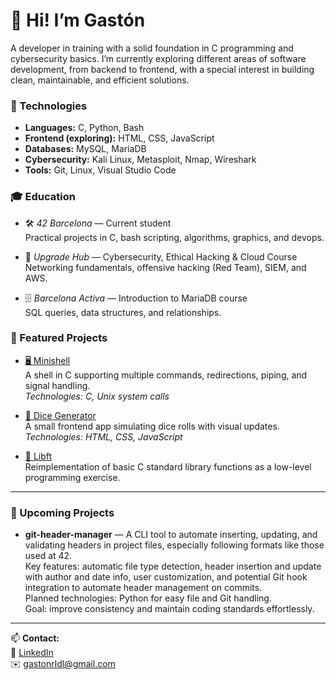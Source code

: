 # 👋 Hi! I’m Gastón

A developer in training with a solid foundation in C programming and cybersecurity basics. I’m currently exploring different areas of software development, from backend to frontend, with a special interest in building clean, maintainable, and efficient solutions.

### 🚀 Technologies

- **Languages:** C, Python, Bash  
- **Frontend (exploring):** HTML, CSS, JavaScript  
- **Databases:** MySQL, MariaDB  
- **Cybersecurity:** Kali Linux, Metasploit, Nmap, Wireshark  
- **Tools:** Git, Linux, Visual Studio Code  

### 🎓 Education

- 🛠️ *42 Barcelona* — Current student  
  Practical projects in C, bash scripting, algorithms, graphics, and devops.

- 🧠 *Upgrade Hub* — Cybersecurity, Ethical Hacking & Cloud Course  
  Networking fundamentals, offensive hacking (Red Team), SIEM, and AWS.

- 🗄️ *Barcelona Activa* — Introduction to MariaDB course  
  SQL queries, data structures, and relationships.

### 📂 Featured Projects

- [🖥 Minishell](https://github.com/GastonRLdL/minishell)  
  A shell in C supporting multiple commands, redirections, piping, and signal handling.  
  *Technologies: C, Unix system calls*

- [🎲 Dice Generator](https://github.com/GastonRLdL/diceGenerator)  
  A small frontend app simulating dice rolls with visual updates.  
  *Technologies: HTML, CSS, JavaScript*

- [🔧 Libft](https://github.com/GastonRLdL/libft)  
  Reimplementation of basic C standard library functions as a low-level programming exercise.

---

### 🚧 Upcoming Projects

- **git-header-manager** — A CLI tool to automate inserting, updating, and validating headers in project files, especially following formats like those used at 42.  
  Key features: automatic file type detection, header insertion and update with author and date info, user customization, and potential Git hook integration to automate header management on commits.  
  Planned technologies: Python for easy file and Git handling.  
  Goal: improve consistency and maintain coding standards effortlessly.

---

📫 **Contact:**  
💼 [LinkedIn](https://www.linkedin.com/in/gastonjroman/)  
✉️ gastonrldl@gmail.com  
